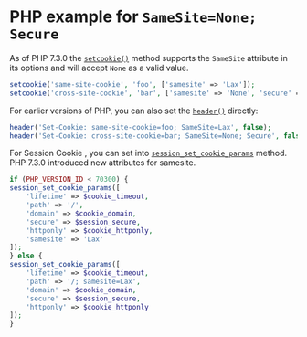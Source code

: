 <!--
 Copyright 2019 Google Inc.

 Licensed under the Apache License, Version 2.0 (the "License");
 you may not use this file except in compliance with the License.
 You may obtain a copy of the License at

     http://www.apache.org/licenses/LICENSE-2.0

 Unless required by applicable law or agreed to in writing, software
 distributed under the License is distributed on an "AS IS" BASIS,
 WITHOUT WARRANTIES OR CONDITIONS OF ANY KIND, either express or implied.
 See the License for the specific language governing permissions and
 limitations under the License.
-->

# PHP example for `SameSite=None; Secure`

As of PHP 7.3.0 the
[`setcookie()`](https://www.php.net/manual/en/function.setcookie.php) method
supports the `SameSite` attribute in its options and will accept `None` as a
valid value.

```php
setcookie('same-site-cookie', 'foo', ['samesite' => 'Lax']);
setcookie('cross-site-cookie', 'bar', ['samesite' => 'None', 'secure' => true]);
```

For earlier versions of PHP, you can also set the
[`header()`](https://www.php.net/manual/en/function.header.php) directly:

```php
header('Set-Cookie: same-site-cookie=foo; SameSite=Lax', false);
header('Set-Cookie: cross-site-cookie=bar; SameSite=None; Secure', false);
```

For Session Cookie , you can set into [`session_set_cookie_params`](https://www.php.net/manual/en/function.session-set-cookie-params.php)  method.
PHP 7.3.0 introduced new attributes for samesite.

```php
if (PHP_VERSION_ID < 70300) { 
session_set_cookie_params([
    'lifetime' => $cookie_timeout,
    'path' => '/',
    'domain' => $cookie_domain,
    'secure' => $session_secure,
    'httponly' => $cookie_httponly,
    'samesite' => 'Lax'
]);
} else { 
session_set_cookie_params([
    'lifetime' => $cookie_timeout,
    'path' => '/; samesite=Lax',
    'domain' => $cookie_domain,
    'secure' => $session_secure,
    'httponly' => $cookie_httponly
]);
}
```
